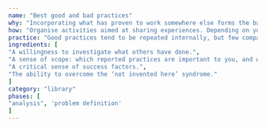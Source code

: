 ```yaml
---
name: "Best good and bad practices"
why: "Incorporating what has proven to work somewhere else forms the basis of any high-quality project."
how: "Organise activities aimed at sharing experiences. Depending on your topic, many best, good and bad practices may be available."
practice: "Good practices tend to be repeated internally, but few companies have processes to identify and incorporate best practices described by others."
ingredients: [
"A willingness to investigate what others have done.",
"A sense of scope: which reported practices are important to you, and which are not?",
"A critical sense of success factors.",
"The ability to overcome the ‘not invented here’ syndrome."
]
category: "library"
phases: [
"analysis", 'problem definition'
]
---
```


